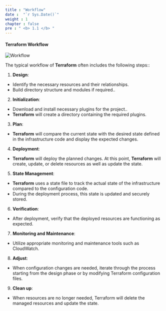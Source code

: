 ```yaml
---
title : "Workflow"
date :  "`r Sys.Date()`" 
weight : 1 
chapter : false
pre : " <b> 1.1 </b> "
---
```


#### Terraform Workflow

![Workflow](/images/1-Introduce/workflow.png?featherlight=false&width=51pc)

The typical workflow of **Terraform** often includes the following steps::

1. **Design**:
* Identify the necessary resources and their relationships.
* Build directory structure and modules if required..
2. **Initialization**:
* Download and install necessary plugins for the project..
* **Terraform** will create a directory containing the required plugins.
3. **Plan**:
* **Terraform** will compare the current state with the desired state defined in the infrastructure code and display the expected changes.
4. **Deployment**:
* **Terraform** will deploy the planned changes. At this point, **Terraform** will create, update, or delete resources as well as update the state.
5. **State Management**:
*  **Terraform** uses a state file to track the actual state of the infrastructure compared to the configuration code.
* During the deployment process, this state is updated and securely stored.
6. **Verification**:
* After deployment, verify that the deployed resources are functioning as expected.
7. **Monitoring and Maintenance**:
* Utilize appropriate monitoring and maintenance tools such as CloudWatch.
8. **Adjust**:
* When configuration changes are needed, iterate through the process starting from the design phase or by modifying Terraform configuration files.
9. **Clean up**:
* When resources are no longer needed, Terraform will delete the managed resources and update the state.

